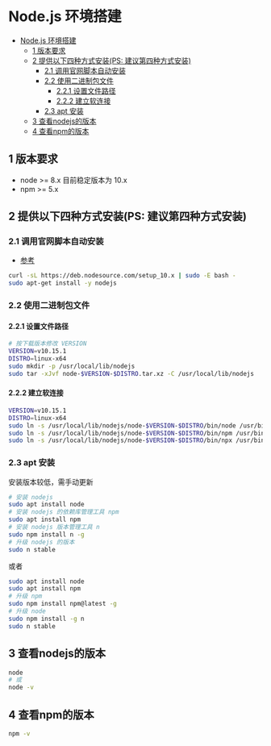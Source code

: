 # Node.js 环境搭建

- [Node.js 环境搭建](#nodejs-%E7%8E%AF%E5%A2%83%E6%90%AD%E5%BB%BA)
  - [1 版本要求](#1-%E7%89%88%E6%9C%AC%E8%A6%81%E6%B1%82)
  - [2 提供以下四种方式安装(PS: 建议第四种方式安装)](#2-%E6%8F%90%E4%BE%9B%E4%BB%A5%E4%B8%8B%E5%9B%9B%E7%A7%8D%E6%96%B9%E5%BC%8F%E5%AE%89%E8%A3%85ps-%E5%BB%BA%E8%AE%AE%E7%AC%AC%E5%9B%9B%E7%A7%8D%E6%96%B9%E5%BC%8F%E5%AE%89%E8%A3%85)
    - [2.1 调用官网脚本自动安装](#21-%E8%B0%83%E7%94%A8%E5%AE%98%E7%BD%91%E8%84%9A%E6%9C%AC%E8%87%AA%E5%8A%A8%E5%AE%89%E8%A3%85)
    - [2.2 使用二进制包文件](#22-%E4%BD%BF%E7%94%A8%E4%BA%8C%E8%BF%9B%E5%88%B6%E5%8C%85%E6%96%87%E4%BB%B6)
      - [2.2.1 设置文件路径](#221-%E8%AE%BE%E7%BD%AE%E6%96%87%E4%BB%B6%E8%B7%AF%E5%BE%84)
      - [2.2.2 建立软连接](#222-%E5%BB%BA%E7%AB%8B%E8%BD%AF%E8%BF%9E%E6%8E%A5)
    - [2.3 apt 安装](#23-apt-%E5%AE%89%E8%A3%85)
  - [3 查看nodejs的版本](#3-%E6%9F%A5%E7%9C%8Bnodejs%E7%9A%84%E7%89%88%E6%9C%AC)
  - [4 查看npm的版本](#4-%E6%9F%A5%E7%9C%8Bnpm%E7%9A%84%E7%89%88%E6%9C%AC)

## 1 版本要求

- node >= 8.x 目前稳定版本为 10.x
- npm >= 5.x

## 2 提供以下四种方式安装(PS: 建议第四种方式安装)

### 2.1 调用官网脚本自动安装

- [参考](https://github.com/nodesource/distributions/blob/master/README.md#debinstall)

```sh
curl -sL https://deb.nodesource.com/setup_10.x | sudo -E bash -
sudo apt-get install -y nodejs
```

### 2.2 使用二进制包文件

#### 2.2.1 设置文件路径

```sh
# 按下载版本修改 VERSION
VERSION=v10.15.1
DISTRO=linux-x64
sudo mkdir -p /usr/local/lib/nodejs
sudo tar -xJvf node-$VERSION-$DISTRO.tar.xz -C /usr/local/lib/nodejs
```

#### 2.2.2 建立软连接

```sh
VERSION=v10.15.1
DISTRO=linux-x64
sudo ln -s /usr/local/lib/nodejs/node-$VERSION-$DISTRO/bin/node /usr/bin/node
sudo ln -s /usr/local/lib/nodejs/node-$VERSION-$DISTRO/bin/npm /usr/bin/npm
sudo ln -s /usr/local/lib/nodejs/node-$VERSION-$DISTRO/bin/npx /usr/bin/npx
```

### 2.3 apt 安装

安装版本较低，需手动更新

```sh
# 安装 nodejs
sudo apt install node
# 安装 nodejs 的依赖库管理工具 npm
sudo apt install npm
# 安装 nodejs 版本管理工具 n
sudo npm install n -g
# 升级 nodejs 的版本
sudo n stable
```

或者

```sh
sudo apt install node
sudo apt install npm
# 升级 npm
sudo npm install npm@latest -g
# 升级 node
sudo npm install -g n
sudo n stable
```

## 3 查看nodejs的版本

```sh
node
# 或
node -v
```

## 4 查看npm的版本

```sh
npm -v
```